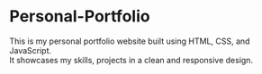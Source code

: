 # Personal-Portfolio

This is my personal portfolio website built using HTML, CSS, and JavaScript.  
It showcases my skills, projects in a clean and responsive design.
